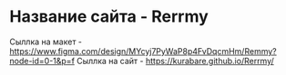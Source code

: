 # Название сайта - Rerrmy
Сыллка на макет - https://www.figma.com/design/MYcyj7PyWaP8p4FvDqcmHm/Remmy?node-id=0-1&p=f
Сыллка на сайт - https://kurabare.github.io/Rerrmy/
